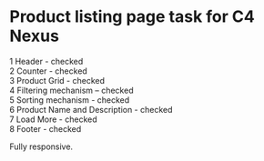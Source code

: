 
# Product listing page task for C4 Nexus

1 Header - checked<br>
2 Counter - checked<br>
3 Product Grid - checked<br>
4 Filtering mechanism – checked <br>
5 Sorting mechanism - checked<br>
6 Product Name and Description - checked<br>
7 Load More - checked<br>
8 Footer - checked<br>

Fully responsive.
